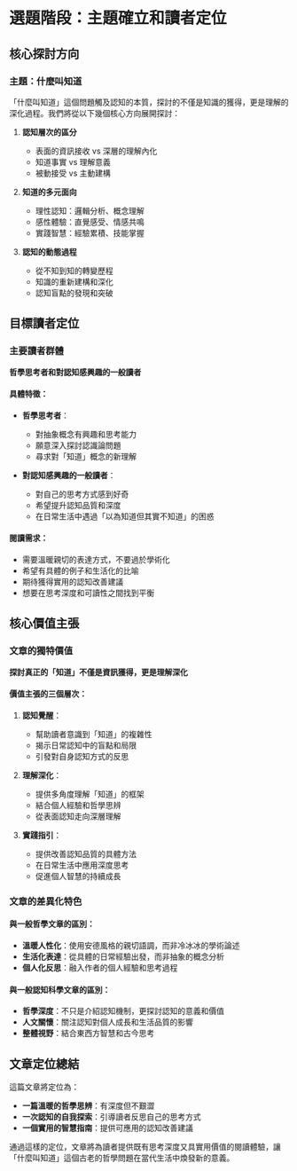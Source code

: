 # 選題階段：主題確立和讀者定位

## 核心探討方向

### 主題：什麼叫知道
「什麼叫知道」這個問題觸及認知的本質，探討的不僅是知識的獲得，更是理解的深化過程。我們將從以下幾個核心方向展開探討：

1. **認知層次的區分**
   - 表面的資訊接收 vs 深層的理解內化
   - 知道事實 vs 理解意義
   - 被動接受 vs 主動建構

2. **知道的多元面向**
   - 理性認知：邏輯分析、概念理解
   - 感性體驗：直覺感受、情感共鳴
   - 實踐智慧：經驗累積、技能掌握

3. **認知的動態過程**
   - 從不知到知的轉變歷程
   - 知識的重新建構和深化
   - 認知盲點的發現和突破

## 目標讀者定位

### 主要讀者群體
**哲學思考者和對認知感興趣的一般讀者**

#### 具體特徵：
- **哲學思考者**：
  - 對抽象概念有興趣和思考能力
  - 願意深入探討認識論問題
  - 尋求對「知道」概念的新理解

- **對認知感興趣的一般讀者**：
  - 對自己的思考方式感到好奇
  - 希望提升認知品質和深度
  - 在日常生活中遇過「以為知道但其實不知道」的困惑

#### 閱讀需求：
- 需要溫暖親切的表達方式，不要過於學術化
- 希望有具體的例子和生活化的比喻
- 期待獲得實用的認知改善建議
- 想要在思考深度和可讀性之間找到平衡

## 核心價值主張

### 文章的獨特價值
**探討真正的「知道」不僅是資訊獲得，更是理解深化**

#### 價值主張的三個層次：

1. **認知覺醒**：
   - 幫助讀者意識到「知道」的複雜性
   - 揭示日常認知中的盲點和局限
   - 引發對自身認知方式的反思

2. **理解深化**：
   - 提供多角度理解「知道」的框架
   - 結合個人經驗和哲學思辨
   - 從表面認知走向深層理解

3. **實踐指引**：
   - 提供改善認知品質的具體方法
   - 在日常生活中應用深度思考
   - 促進個人智慧的持續成長

### 文章的差異化特色

#### 與一般哲學文章的區別：
- **溫暖人性化**：使用安德風格的親切語調，而非冷冰冰的學術論述
- **生活化表達**：從具體的日常經驗出發，而非抽象的概念分析
- **個人化反思**：融入作者的個人經驗和思考過程

#### 與一般認知科學文章的區別：
- **哲學深度**：不只是介紹認知機制，更探討認知的意義和價值
- **人文關懷**：關注認知對個人成長和生活品質的影響
- **整體視野**：結合東西方智慧和古今思考

## 文章定位總結

這篇文章將定位為：
- **一篇溫暖的哲學思辨**：有深度但不艱澀
- **一次認知的自我探索**：引導讀者反思自己的思考方式
- **一個實用的智慧指南**：提供可應用的認知改善建議

通過這樣的定位，文章將為讀者提供既有思考深度又具實用價值的閱讀體驗，讓「什麼叫知道」這個古老的哲學問題在當代生活中煥發新的意義。